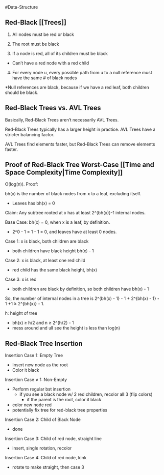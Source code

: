 #Data-Structure 
## Red-Black [[Trees]]

1. All nodes must be red or black
    
2. The root must be black
    
3. If a node is red, all of its children must be black
    

- Can’t have a red node with a red child

4. For every node u, every possible path from u to a null reference must have the same # of black nodes

*Null references are black, because if we have a red leaf, both children should be black.

## Red-Black Trees vs. AVL Trees

Basically, Red-Black Trees aren’t necessarily AVL Trees.

Red-Black Trees typically has a larger height in practice. AVL Trees have a stricter balancing factor.

AVL Trees find elements faster, but Red-Black Trees can remove elements faster.

## Proof of Red-Black Tree Worst-Case [[Time and Space Complexity|Time Complexity]]

O(log(n)). Proof:

bh(x) is the number of black nodes from x to a leaf, excluding itself.

- Leaves has bh(x) = 0

Claim: Any subtree rooted at x has at least 2^{bh(x)}-1 internal nodes.

Base Case: bh(x) = 0, when x is a leaf, by definition.

- 2^0 - 1 = 1 - 1 = 0, and leaves have at least 0 nodes.

Case 1: x is black, both children are black

- both children have black height bh(x) - 1

Case 2: x is black, at least one red child

- red child has the same black height, bh(x)

Case 3: x is red

- both children are black by definition, so both children have bh(x) - 1

So, the number of internal nodes in a tree is 2^{bh(x) - 1} - 1 + 2^{bh(x) - 1} **-** 1 +1 ≥ 2^{bh(x)} - 1.

h: height of tree

- bh(x) ≥ h/2 and n ≥ 2^{h/2} - 1
- mess around and ull see the height is less than log(n)

## Red-Black Tree Insertion

Insertion Case 1: Empty Tree

- Insert new node as the root
- Color it black

Insertion Case ≠ 1: Non-Empty

- Perform regular bst insertion
    - if you see a black node w/ 2 red children, recolor all 3 (flip colors)
        - if the parent is the root, color it black
- color new node red
- potentially fix tree for red-black tree properties

Insertion Case 2: Child of Black Node

- done

Insertion Case 3: Child of red node, straight line

- insert, single rotation, recolor

Insertion Case 4: Child of red node, kink

- rotate to make straight, then case 3